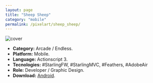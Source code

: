 ```yaml
---
layout: page
title: "Sheep Sheep"
category: "mobile"
permalink: /pixelart/sheep_sheep/
---
```


![cover]({{site.baseurl}}/images/thumb/thumb_sheep_sheep.jpeg)

+ **Category:** Arcade / Endless.
+ **Platform:** Mobile.
+ **Language:** Actionscript 3.
+ **Tecnologies:** #StarlingFW, #StarlingMVC, #Feathers, #AdobeAir
+ **Role:** Developer / Graphic Design.
+ **Download:** [Android](https://play.google.com/store/apps/details?id=air.setzer.sheepsheep).